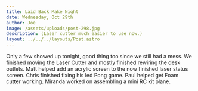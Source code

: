 ```yaml
---
title: Laid Back Make Night
date: Wednesday, Oct 29th
author: Joe
image: /assets/uploads/post-298.jpg
description: (Laser cutter much easier to use now.)
layout: ../../../layouts/Post.astro
---
```


Only a few showed up tonight, good thing too since we still had a mess.  We finished moving the Laser Cutter and mostly finished rewiring the desk outlets.  Matt helped add an acrylic screen to the now finished laser status screen.  Chris finished fixing his led Pong game. Paul helped get Foam cutter working.  Miranda worked on assembling a mini RC kit plane.
